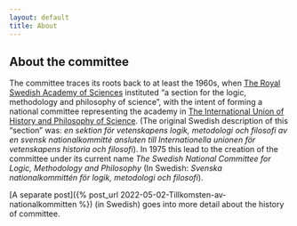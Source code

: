 ```yaml
---
layout: default
title: About
---
```

## About the committee

The committee traces its roots back to at least the 1960s, when
[The Royal Swedish Academy of Sciences](https://www.kva.se/en)
instituted “a section for the logic, methodology and philosophy of science”,
with the intent of forming a national committee representing the academy in
[The International Union of History and Philosophy of Science](https://iuhpst.org/).
(The original Swedish description of this “section” was: *en sektion för
vetenskapens logik, metodologi och filosofi av en svensk nationalkommitté
ansluten till Internationella unionen för vetenskapens historia och filosofi*).
In 1975 this lead to the creation of the committee under its current name *The
Swedish National Committee for Logic, Methodology and Philosophy* (In Swedish:
*Svenska nationalkommittén för logik, metodologi och filosofi*).

[A separate post]({% post_url 2022-05-02-Tillkomsten-av-nationalkommitten %})
(in Swedish) goes into more detail about the history of committee.
